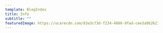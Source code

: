 ```yaml
---
template: BlogIndex
title: Info
subtitle: ""
featuredImage: https://ucarecdn.com/83a3c73d-f234-4086-9fad-cee3a9626230/
---
```

